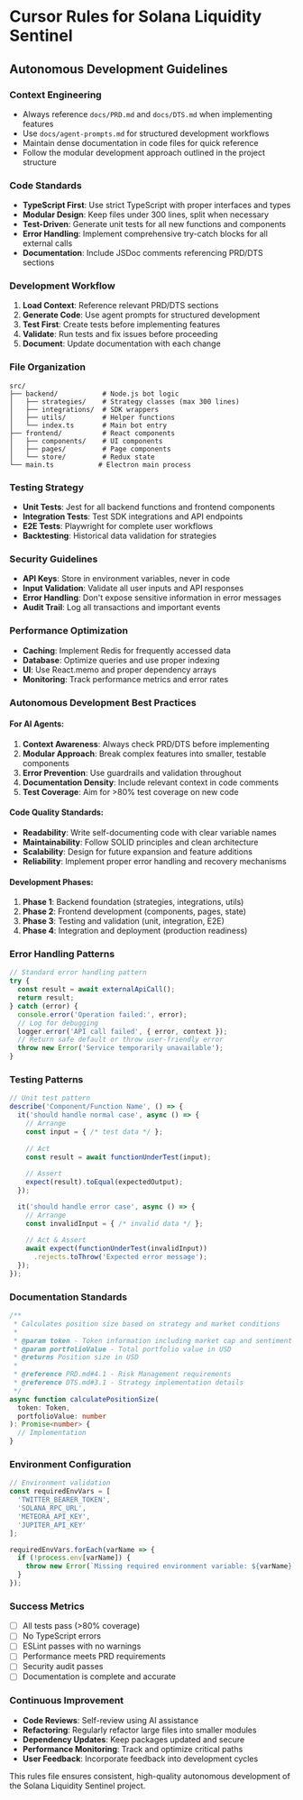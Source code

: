 # Cursor Rules for Solana Liquidity Sentinel

## Autonomous Development Guidelines

### Context Engineering
- Always reference `docs/PRD.md` and `docs/DTS.md` when implementing features
- Use `docs/agent-prompts.md` for structured development workflows
- Maintain dense documentation in code files for quick reference
- Follow the modular development approach outlined in the project structure

### Code Standards
- **TypeScript First**: Use strict TypeScript with proper interfaces and types
- **Modular Design**: Keep files under 300 lines, split when necessary
- **Test-Driven**: Generate unit tests for all new functions and components
- **Error Handling**: Implement comprehensive try-catch blocks for all external calls
- **Documentation**: Include JSDoc comments referencing PRD/DTS sections

### Development Workflow
1. **Load Context**: Reference relevant PRD/DTS sections
2. **Generate Code**: Use agent prompts for structured development
3. **Test First**: Create tests before implementing features
4. **Validate**: Run tests and fix issues before proceeding
5. **Document**: Update documentation with each change

### File Organization
```
src/
├── backend/           # Node.js bot logic
│   ├── strategies/    # Strategy classes (max 300 lines)
│   ├── integrations/  # SDK wrappers
│   ├── utils/         # Helper functions
│   └── index.ts       # Main bot entry
├── frontend/          # React components
│   ├── components/    # UI components
│   ├── pages/         # Page components
│   └── store/         # Redux state
└── main.ts           # Electron main process
```

### Testing Strategy
- **Unit Tests**: Jest for all backend functions and frontend components
- **Integration Tests**: Test SDK integrations and API endpoints
- **E2E Tests**: Playwright for complete user workflows
- **Backtesting**: Historical data validation for strategies

### Security Guidelines
- **API Keys**: Store in environment variables, never in code
- **Input Validation**: Validate all user inputs and API responses
- **Error Handling**: Don't expose sensitive information in error messages
- **Audit Trail**: Log all transactions and important events

### Performance Optimization
- **Caching**: Implement Redis for frequently accessed data
- **Database**: Optimize queries and use proper indexing
- **UI**: Use React.memo and proper dependency arrays
- **Monitoring**: Track performance metrics and error rates

### Autonomous Development Best Practices

#### For AI Agents:
1. **Context Awareness**: Always check PRD/DTS before implementing
2. **Modular Approach**: Break complex features into smaller, testable components
3. **Error Prevention**: Use guardrails and validation throughout
4. **Documentation Density**: Include relevant context in code comments
5. **Test Coverage**: Aim for >80% test coverage on new code

#### Code Quality Standards:
- **Readability**: Write self-documenting code with clear variable names
- **Maintainability**: Follow SOLID principles and clean architecture
- **Scalability**: Design for future expansion and feature additions
- **Reliability**: Implement proper error handling and recovery mechanisms

#### Development Phases:
1. **Phase 1**: Backend foundation (strategies, integrations, utils)
2. **Phase 2**: Frontend development (components, pages, state)
3. **Phase 3**: Testing and validation (unit, integration, E2E)
4. **Phase 4**: Integration and deployment (production readiness)

### Error Handling Patterns
```typescript
// Standard error handling pattern
try {
  const result = await externalApiCall();
  return result;
} catch (error) {
  console.error('Operation failed:', error);
  // Log for debugging
  logger.error('API call failed', { error, context });
  // Return safe default or throw user-friendly error
  throw new Error('Service temporarily unavailable');
}
```

### Testing Patterns
```typescript
// Unit test pattern
describe('Component/Function Name', () => {
  it('should handle normal case', async () => {
    // Arrange
    const input = { /* test data */ };
    
    // Act
    const result = await functionUnderTest(input);
    
    // Assert
    expect(result).toEqual(expectedOutput);
  });

  it('should handle error case', async () => {
    // Arrange
    const invalidInput = { /* invalid data */ };
    
    // Act & Assert
    await expect(functionUnderTest(invalidInput))
      .rejects.toThrow('Expected error message');
  });
});
```

### Documentation Standards
```typescript
/**
 * Calculates position size based on strategy and market conditions
 * 
 * @param token - Token information including market cap and sentiment
 * @param portfolioValue - Total portfolio value in USD
 * @returns Position size in USD
 * 
 * @reference PRD.md#4.1 - Risk Management requirements
 * @reference DTS.md#3.1 - Strategy implementation details
 */
async function calculatePositionSize(
  token: Token, 
  portfolioValue: number
): Promise<number> {
  // Implementation
}
```

### Environment Configuration
```typescript
// Environment validation
const requiredEnvVars = [
  'TWITTER_BEARER_TOKEN',
  'SOLANA_RPC_URL',
  'METEORA_API_KEY',
  'JUPITER_API_KEY'
];

requiredEnvVars.forEach(varName => {
  if (!process.env[varName]) {
    throw new Error(`Missing required environment variable: ${varName}`);
  }
});
```

### Success Metrics
- [ ] All tests pass (>80% coverage)
- [ ] No TypeScript errors
- [ ] ESLint passes with no warnings
- [ ] Performance meets PRD requirements
- [ ] Security audit passes
- [ ] Documentation is complete and accurate

### Continuous Improvement
- **Code Reviews**: Self-review using AI assistance
- **Refactoring**: Regularly refactor large files into smaller modules
- **Dependency Updates**: Keep packages updated and secure
- **Performance Monitoring**: Track and optimize critical paths
- **User Feedback**: Incorporate feedback into development cycles

This rules file ensures consistent, high-quality autonomous development of the Solana Liquidity Sentinel project. 
